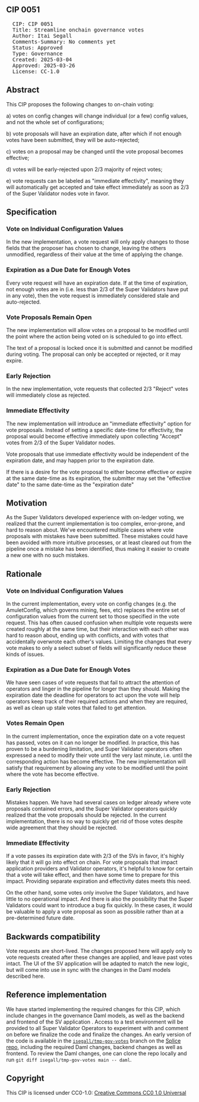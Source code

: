 ## CIP 0051

<pre>
  CIP: CIP 0051
  Title: Streamline onchain governance votes
  Author: Itai Segall
  Comments-Summary: No comments yet
  Status: Approved
  Type: Governance
  Created: 2025-03-04
  Approved: 2025-03-26
  License: CC-1.0
</pre>

## Abstract

This CIP proposes the following changes to on-chain voting:

a) votes on config changes will change individual (or a few) config values, and not the whole set of configurations;

b) vote proposals will have an expiration date, after which if not enough votes have been submitted,
they will be auto-rejected;

c) votes on a proposal may be changed until the vote proposal becomes effective;

d) votes will be early-rejected upon 2/3 majority of reject votes;

e) vote requests can be labeled as "immediate effectivity",
meaning they will automatically get accepted and take effect immediately as soon as 2/3 of the
Super Validator nodes vote in favor.

## Specification

### Vote on Individual Configuration Values

In the new implementation, a vote request will only apply changes to those fields that the
proposer has chosen to change, leaving the others unmodified, regardless of their value at the
time of applying the change.

### Expiration as a Due Date for Enough Votes

Every vote request will have an expiration date. If at the time of expiration, not enough
votes are in (i.e. less than 2/3 of the Super Validators have put in any vote), then the
vote request is immediately considered stale and auto-rejected.

### Vote Proposals Remain Open

The new implementation will allow votes on a proposal to be modified until the point where the action being
voted on is scheduled to go into effect.

The text of a proposal is locked once it is submitted and cannot be modified during voting. The proposal can only be accepted or rejected, or it may expire.


### Early Rejection

In the new implementation, vote requests that collected 2/3 "Reject" votes will immediately
close as rejected.

### Immediate Effectivity

The new implementation will introduce an "immediate effectivity" option for vote proposals. Instead of setting a specific date-time for effectivity, the proposal would become effective immediately upon collecting "Accept" votes from 2/3 of the Super Validator nodes.

Vote proposals that use immediate effectivity would be independent of the expiration date, and may happen prior to the expiration date.  

If there is a desire for the vote proposal to either become effective or expire at the same date-time as its expiration, the submitter may set the "effective date" to the same date-time as the "expiration date"

## Motivation

As the Super Validators developed experience with on-ledger voting, we realized that the current
implementation is too complex, error-prone, and hard to reason about. We've encountered multiple
cases where vote proposals with mistakes have been submitted. These mistakes
could have been avoided with more
intuitive processes, or at least cleared out from the pipeline once a mistake has been identified,
thus making it easier to create a new one with no such mistakes.

## Rationale

### Vote on Individual Configuration Values

In the current implementation, every vote on config changes (e.g. the AmuletConfig, which governs
mining, fees, etc) replaces the entire set of configuration values from the current set to those
specified in the vote request. This has often caused confusion when multiple vote requests were
created roughly at the same time, but their interaction with each other was hard to reason about,
ending up with conflicts, and with votes that accidentally overwrote each other's values.
Limiting the changes that every vote makes to only a select subset of fields will significantly
reduce these kinds of issues.

### Expiration as a Due Date for Enough Votes

We have seen cases of vote requests that fail to attract the attention of operators and linger
in the pipeline for longer than they should. Making the expiration date the deadline for
operators to act upon the vote will help operators keep track of their required actions and
when they are required, as well as clean up stale votes that failed to get attention.

### Votes Remain Open

In the current implementation, once the expiration date on a vote request has passed,
votes on it can no longer be modified. In practice, this has proven to be a burdening
limitation, and Super Validator operators often expressed a need to modify their vote
until the very last minute, i.e. until the corresponding action has become effective.
The new implementation will satisfy that requirement by allowing any vote to be modified
until the point where the vote has become effective.

### Early Rejection

Mistakes happen. We have had several cases on ledger already where vote proposals contained
errors, and the Super Validator operators quickly realized that the vote proposals should be rejected. In the current implementation,
there is no way to quickly get rid of those votes despite wide agreement that they should
be rejected.

### Immediate Effectivity

If a vote passes its expiration date with 2/3 of the SVs in favor, it's highly likely that it will go into effect on chain. For vote proposals that impact application providers and Validator operators, it's helpful to know for certain that a vote will take effect, and then have some time to prepare for this impact. Providing separate expiration and effectivity dates meets this need.

On the other hand, some votes only involve the Super Validators, and have little to no operational impact. And there is also the possibility that the Super Validators could want to introduce a bug fix quickly. In these cases, it would be valuable to apply a vote proposal as soon as possible rather than at a pre-determined future date.

## Backwards compatibility

Vote requests are short-lived. The changes proposed here will apply only to vote requests created
after these changes are applied, and leave past votes intact. The UI of the SV application will
be adapted to match the new logic, but will come into use in sync with the changes in the Daml
models described here.

## Reference implementation

We have started implementing the required changes for this CIP, which include changes in the
governance Daml models, as well as the backend and frontend of the SV application . Access to a test
environment will be provided to all Super Validator Operators to experiment with and comment on
before we finalize the code and finalize the changes.
An early version of the code is available in the [`isegall/tmp-gov-votes`](https://github.com/hyperledger-labs/splice/tree/isegall/tmp-gov-votes) branch
on the [Splice repo](https://github.com/hyperledger-labs/splice), including
the required Daml changes, backend changes as well as frontend.
To review the Daml changes, one can clone the repo locally and run
`git diff isegall/tmp-gov-votes main -- daml`.


## Copyright

This CIP is licensed under CC0-1.0: [Creative Commons CC0 1.0 Universal](https://creativecommons.org/publicdomain/zero/1.0/)
